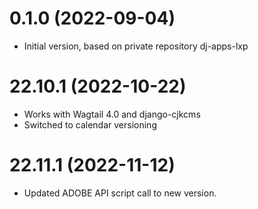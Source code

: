 # 0.1.0 (2022-09-04)
* Initial version, based on private repository dj-apps-lxp

# 22.10.1 (2022-10-22)
* Works with Wagtail 4.0 and django-cjkcms
* Switched to calendar versioning

# 22.11.1 (2022-11-12)
* Updated ADOBE API script call to new version.